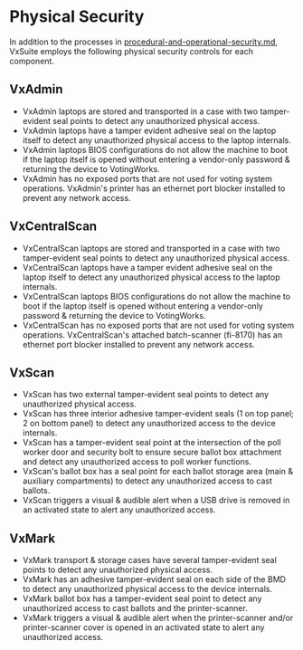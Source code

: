# Physical Security

In addition to the processes in [procedural-and-operational-security.md](procedural-and-operational-security.md "mention"), VxSuite employs the following physical security controls for each component.

## VxAdmin

* VxAdmin laptops are stored and transported in a case with two tamper-evident seal points to detect any unauthorized physical access.
* VxAdmin laptops have a tamper evident adhesive seal on the laptop itself to detect any unauthorized physical access to the laptop internals.
* VxAdmin laptops BIOS configurations do not allow the machine to boot if the laptop itself is opened without entering a vendor-only password & returning the device to VotingWorks.
* VxAdmin has no exposed ports that are not used for voting system operations. VxAdmin's printer has an ethernet port blocker installed to prevent any network access.

## VxCentralScan

* VxCentralScan laptops are stored and transported in a case with two tamper-evident seal points to detect any unauthorized physical access.
* VxCentralScan laptops have a tamper evident adhesive seal on the laptop itself to detect any unauthorized physical access to the laptop internals.
* VxCentralScan laptops BIOS configurations do not allow the machine to boot if the laptop itself is opened without entering a vendor-only password & returning the device to VotingWorks.
* VxCentralScan has no exposed ports that are not used for voting system operations. VxCentralScan's attached batch-scanner (fi-8170) has an ethernet port blocker installed to prevent any network access.

## VxScan

* VxScan has two external tamper-evident seal points to detect any unauthorized physical access.
* VxScan has three interior adhesive tamper-evident seals (1 on top panel; 2 on bottom panel) to detect any unauthorized access to the device internals.
* VxScan has a tamper-evident seal point at the intersection of the poll worker door and security bolt to ensure secure ballot box attachment and detect any unauthorized access to poll worker functions.
* VxScan's ballot box has a seal point for each ballot storage area (main & auxiliary compartments) to detect any unauthorized access to cast ballots.
* VxScan triggers a visual & audible alert when a USB drive is removed in an activated state to alert any unauthorized access.

## VxMark

* VxMark transport & storage cases have several tamper-evident seal points to detect any unauthorized physical access.
* VxMark has an adhesive tamper-evident seal on each side of the BMD to detect any unauthorized physical access to the device internals.
* VxMark ballot box has a tamper-evident seal point to detect any unauthorized access to cast ballots and the printer-scanner.
* VxMark triggers a visual & audible alert when the printer-scanner and/or printer-scanner cover is opened in an activated state to alert any unauthorized access.



